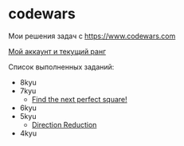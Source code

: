 # codewars
Мои решения задач с https://www.codewars.com

[Мой аккаунт и текущий ранг](https://www.codewars.com/users/redmachine1)


Список выполненных заданий:

- 8kyu
- 7kyu
  - [Find the next perfect square!](https://github.com/yarlsv/codewars/tree/main/solutions/7kyu/Find_the_next_perfect_square)
- 6kyu
- 5kyu
  - [Direction Reduction](https://github.com/yarlsv/codewars/tree/main/solutions/5kyu/Directions%20Reduction)
- 4kyu


